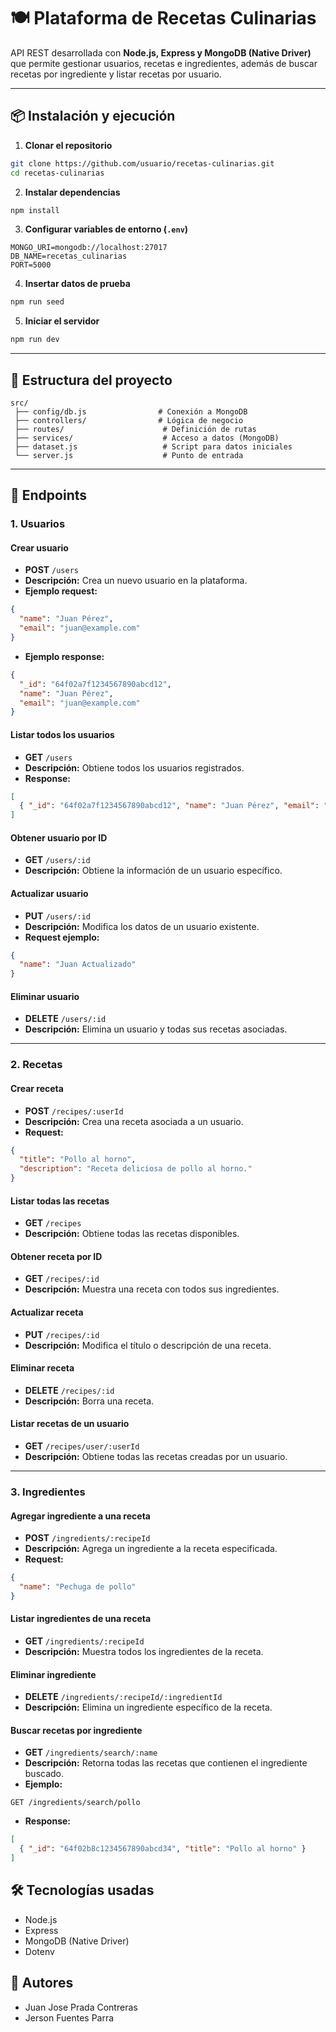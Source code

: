 # 🍽 Plataforma de Recetas Culinarias

API REST desarrollada con **Node.js, Express y MongoDB (Native Driver)** que permite gestionar usuarios, recetas e ingredientes, además de buscar recetas por ingrediente y listar recetas por usuario.

---

## 📦 Instalación y ejecución

1. **Clonar el repositorio**
```bash
git clone https://github.com/usuario/recetas-culinarias.git
cd recetas-culinarias
```

2. **Instalar dependencias**
```bash
npm install
```

3. **Configurar variables de entorno (`.env`)**
```env
MONGO_URI=mongodb://localhost:27017
DB_NAME=recetas_culinarias
PORT=5000
```

4. **Insertar datos de prueba**
```bash
npm run seed
```

5. **Iniciar el servidor**
```bash
npm run dev
```

---

## 📂 Estructura del proyecto

```
src/
 ├── config/db.js                # Conexión a MongoDB
 ├── controllers/                # Lógica de negocio
 ├── routes/                      # Definición de rutas
 ├── services/                    # Acceso a datos (MongoDB)
 ├── dataset.js                   # Script para datos iniciales
 └── server.js                    # Punto de entrada
```

---

## 📌 Endpoints

### **1. Usuarios**

#### Crear usuario
- **POST** `/users`
- **Descripción:** Crea un nuevo usuario en la plataforma.
- **Ejemplo request:**
```json
{
  "name": "Juan Pérez",
  "email": "juan@example.com"
}
```
- **Ejemplo response:**
```json
{
  "_id": "64f02a7f1234567890abcd12",
  "name": "Juan Pérez",
  "email": "juan@example.com"
}
```

#### Listar todos los usuarios
- **GET** `/users`
- **Descripción:** Obtiene todos los usuarios registrados.
- **Response:**
```json
[
  { "_id": "64f02a7f1234567890abcd12", "name": "Juan Pérez", "email": "juan@example.com" }
]
```

#### Obtener usuario por ID
- **GET** `/users/:id`
- **Descripción:** Obtiene la información de un usuario específico.

#### Actualizar usuario
- **PUT** `/users/:id`
- **Descripción:** Modifica los datos de un usuario existente.
- **Request ejemplo:**
```json
{
  "name": "Juan Actualizado"
}
```

#### Eliminar usuario
- **DELETE** `/users/:id`
- **Descripción:** Elimina un usuario y todas sus recetas asociadas.

---

### **2. Recetas**

#### Crear receta
- **POST** `/recipes/:userId`
- **Descripción:** Crea una receta asociada a un usuario.
- **Request:**
```json
{
  "title": "Pollo al horno",
  "description": "Receta deliciosa de pollo al horno."
}
```

#### Listar todas las recetas
- **GET** `/recipes`
- **Descripción:** Obtiene todas las recetas disponibles.

#### Obtener receta por ID
- **GET** `/recipes/:id`
- **Descripción:** Muestra una receta con todos sus ingredientes.

#### Actualizar receta
- **PUT** `/recipes/:id`
- **Descripción:** Modifica el título o descripción de una receta.

#### Eliminar receta
- **DELETE** `/recipes/:id`
- **Descripción:** Borra una receta.

#### Listar recetas de un usuario
- **GET** `/recipes/user/:userId`
- **Descripción:** Obtiene todas las recetas creadas por un usuario.

---

### **3. Ingredientes**

#### Agregar ingrediente a una receta
- **POST** `/ingredients/:recipeId`
- **Descripción:** Agrega un ingrediente a la receta especificada.
- **Request:**
```json
{
  "name": "Pechuga de pollo"
}
```

#### Listar ingredientes de una receta
- **GET** `/ingredients/:recipeId`
- **Descripción:** Muestra todos los ingredientes de la receta.

#### Eliminar ingrediente
- **DELETE** `/ingredients/:recipeId/:ingredientId`
- **Descripción:** Elimina un ingrediente específico de la receta.

#### Buscar recetas por ingrediente
- **GET** `/ingredients/search/:name`
- **Descripción:** Retorna todas las recetas que contienen el ingrediente buscado.
- **Ejemplo:**
```
GET /ingredients/search/pollo
```
- **Response:**
```json
[
  { "_id": "64f02b8c1234567890abcd34", "title": "Pollo al horno" }
]
```



## 🛠 Tecnologías usadas
- Node.js
- Express
- MongoDB (Native Driver)
- Dotenv



## 👥 Autores

- Juan Jose Prada Contreras
- Jerson Fuentes Parra